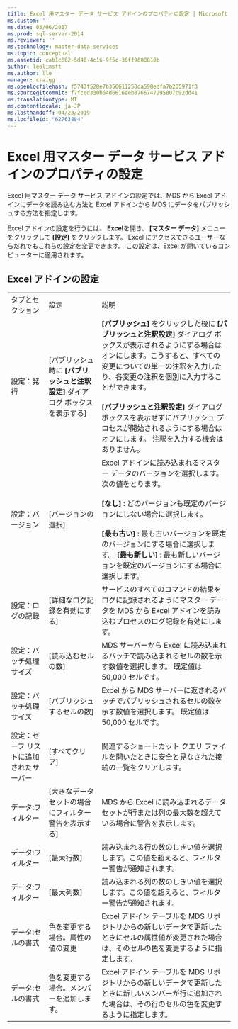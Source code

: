 ```yaml
---
title: Excel 用マスター データ サービス アドインのプロパティの設定 | Microsoft Docs
ms.custom: ''
ms.date: 03/06/2017
ms.prod: sql-server-2014
ms.reviewer: ''
ms.technology: master-data-services
ms.topic: conceptual
ms.assetid: cab1c662-5d40-4c16-9f5c-36ff9608810b
author: leolimsft
ms.author: lle
manager: craigg
ms.openlocfilehash: f5743f528e7b356611258da598edfa7b205971f3
ms.sourcegitcommit: f7fced330b64d6616aeb8766747295807c92dd41
ms.translationtype: MT
ms.contentlocale: ja-JP
ms.lasthandoff: 04/23/2019
ms.locfileid: "62763884"
---
```

# <a name="setting-properties-for-master-data-services-add-in-for-excel"></a>Excel 用マスター データ サービス アドインのプロパティの設定
  Excel 用マスター データ サービス アドインの設定では、MDS から Excel アドインにデータを読み込む方法と Excel アドインから MDS にデータをパブリッシュする方法を指定します。  
  
 Excel アドインの設定を行うには、 **Excel**を開き、 **[マスター データ]** メニューをクリックして **[設定]** をクリックします。 Excel にアクセスできるユーザーならだれでもこれらの設定を変更できます。 この設定は、Excel が開いているコンピューターに適用されます。  
  
## <a name="excel-add-in-settings"></a>Excel アドインの設定  
  
||||  
|-|-|-|  
|タブとセクション|設定|説明|  
|設定：発行|[パブリッシュ時に **[パブリッシュと注釈設定]** ダイアログ ボックスを表示する]|**[パブリッシュ]** をクリックした後に **[パブリッシュと注釈設定]** ダイアログ ボックスが表示されるようにする場合はオンにします。こうすると、すべての変更についての単一の注釈を入力したり、各変更の注釈を個別に入力することができます。<br /><br /> **[パブリッシュと注釈設定]** ダイアログ ボックスを表示せずにパブリッシュ プロセスが開始されるようにする場合はオフにします。 注釈を入力する機会はありません。|  
|設定：バージョン|[バージョンの選択]|Excel アドインに読み込まれるマスター データのバージョンを選択します。 次の値をとります。<br /><br /> **[なし]** : どのバージョンも既定のバージョンにしない場合に選択します。<br /><br /> **[最も古い]** : 最も古いバージョンを既定のバージョンにする場合に選択します。 **[最も新しい]** : 最も新しいバージョンを既定のバージョンにする場合に選択します。|  
|設定：ログの記録|[詳細なログ記録を有効にする]|サービスのすべてのコマンドの結果をログに記録されるようにマスター データを MDS から Excel アドインを読み込むプロセスのログ記録を有効にします。|  
|設定：バッチ処理サイズ|[読み込むセルの数]|MDS サーバーから Excel に読み込まれるバッチで読み込まれるセルの数を示す数値を選択します。 既定値は 50,000 セルです。|  
|設定：バッチ処理サイズ|[パブリッシュするセルの数]|Excel から MDS サーバーに返されるバッチでパブリッシュされるセルの数を示す数値を選択します。 既定値は 50,000 セルです。|  
|設定：セーフ リストに追加されたサーバー|[すべてクリア]|関連するショートカット クエリ ファイルを開いたときに安全と見なされた接続の一覧をクリアします。|  
|データ:フィルター|[大きなデータ セットの場合にフィルター警告を表示する]|MDS から Excel に読み込まれるデータ セットが行または列の最大数を超えている場合に警告を表示します。|  
|データ:フィルター|[最大行数]|読み込まれる行の数のしきい値を選択します。この値を超えると、フィルター警告が通知されます。|  
|データ:フィルター|[最大列数]|読み込まれる列の数のしきい値を選択します。この値を超えると、フィルター警告が通知されます。|  
|データ:セルの書式|色を変更する場合。属性の値の変更|Excel アドイン テーブルを MDS リポジトリからの新しいデータで更新したときにセルの属性値が変更された場合は、そのセルの色を変更するように指定します。|  
|データ:セルの書式|色を変更する場合。メンバーを追加します。|Excel アドイン テーブルを MDS リポジトリからの新しいデータで更新したときに新しいメンバーが行に追加された場合は、その行のセルの色を変更するように指定します。|  
  
  
